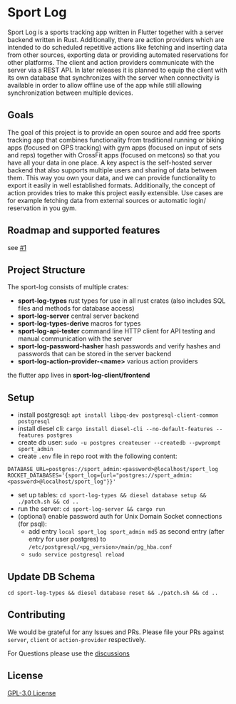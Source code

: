 # Sport Log

Sport Log is a sports tracking app written in Flutter together with a server backend written in Rust.
Additionally, there are action providers which are intended to do scheduled repetitive actions like fetching and inserting data from other sources, exporting data or providing automated reservations for other platforms.
The client and action providers communicate with the server via a REST API.
In later releases it is planned to equip the client with its own database that synchronizes with the server when connectivity is available in order to allow offline use of the app while still allowing synchronization between multiple devices.

## Goals

The goal of this project is to provide an open source and add free sports tracking app that combines functionality from traditional running or biking apps (focused on GPS tracking) with gym apps (focused on input of sets and reps) together with CrossFit apps (focused on metcons) so that you have all your data in one place.
A key aspect is the self-hosted server backend that also supports multiple users and sharing of data between them.
This way you own your data, and we can provide functionality to export it easily in well established formats.
Additionally, the concept of action provides tries to make this project easily extensible.
Use cases are for example fetching data from external sources or automatic login/ reservation in you gym.

## Roadmap and supported features

see [#1](https://github.com/LorenzSchueler/sport-log/issues/1)

## Project Structure

The sport-log consists of multiple crates:

- **sport-log-types** rust types for use in all rust crates (also includes SQL files and methods for database access)
- **sport-log-server** central server backend
- **sport-log-types-derive** macros for types
- **sport-log-api-tester** command line HTTP client for API testing and manual communication with the server
- **sport-log-password-hasher** hash passwords and verify hashes and passwords that can be stored in the server backend
- **sport-log-action-provider-\<name\>** various action providers

the flutter app lives in **sport-log-client/frontend**

## Setup

* install postgresql: `apt install libpq-dev postgresql-client-common postgresql`
* install diesel cli: `cargo install diesel-cli --no-default-features --features postgres`
* create db user: `sudo -u postgres createuser --createdb --pwprompt sport_admin`
* create `.env` file in repo root with the following content:
```
DATABASE_URL=postgres://sport_admin:<password>@localhost/sport_log
ROCKET_DATABASES='{sport_log={url="postgres://sport_admin:<password>@localhost/sport_log"}}'
```
* set up tables: `cd sport-log-types && diesel database setup && ./patch.sh && cd ..`
* run the server: `cd sport-log-server && cargo run`
* (optional) enable password auth for Unix Domain Socket connections (for psql): 
    * add entry `local sport_log sport_admin md5` as second entry (after entry for user postgres) to `/etc/postgresql/<pg_version>/main/pg_hba.conf`
    * `sudo service postgresql reload`

## Update DB Schema

`cd sport-log-types && diesel database reset && ./patch.sh && cd ..`

## Contributing

We would be grateful for any Issues and PRs. Please file your PRs against `server`, `client` or `action-provider` respectively.

For Questions please use the [discussions](https://github.com/LorenzSchueler/sport-log/discussions)

## License

[GPL-3.0 License](LICENSE)